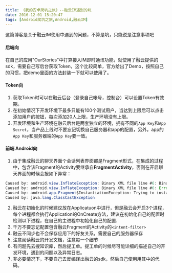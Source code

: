 ```yaml
---
title: 《我的安卓爬坑之旅》--融云IM遇到的坑
date: 2016-12-01 15:20:47
tags: [Android爬坑之旅,Android,融云IM]
---
```

这篇博客是关于融云IM使用中遇到的问题，不算是坑，只能说是注意事项吧
<!--more-->
#### 后端向
  在自己的应用"OurStories"中打算接入IM即时通讯功能，就使用了融云提供的sdk，需要自己写后台获取Token，这个比较简单，官方给出了Demo，按照自己的习惯，把demo里面的方法封装一下就可以使用了。
#### Token向
1. 获取Token时可以在融云后台（登录自己帐号，控制台）可以设置Token有效期。
2. 在初始情况下开发环境下最多只能有100个测试用户，当达到上限后可以点击添加用户的按钮，每次添加20人上限，生产环境没有上限。
3. 开发环境和生产环境在融云后台是两套独立的环境，拥有不同的`App Key`和`App Secret`，当产品上线时不要忘记切换自己服务器和app的配置，另外，app的`App Key`和服务器端的`App Key`要一致。
#### 前端 Android向
1. 由于集成融云的聊天界面个会话列表界面都是Fragment形式，在集成的过程中，包含该Fragment的Activity要继承自**FragmentActivity**，否则在开启聊天界面的时候会报如下异常：
```java
Caused by: android.view.InflateException: Binary XML file line #6: Binary XML file line #6: Error inflating class fragment 
Caused by: android.view.InflateException: Binary XML file line #6: Error inflating class fragment 
Caused by: android.app.Fragment$InstantiationException: Trying to instantiate a class io.rong.imkit.fragment.ConversationFragment that is not a Fragment 
Caused by: java.lang.ClassCastException 
```
2. 融云在初始化的时候建议放在Applicatuon中进行，但是融云会开启3个进程，每个进程都会执行Application的OnCreate方法，建议在初始化自己的配置时检测以下进程，在自己的主进程中初始化自己的配置.
3. 千万不要忘记配置包含融云Fragment的Activity的`<intent-filter>`
4. 融云不同步也不会保存应用下的好友关系，需要自己的服务器保存
5. 注意阅读融云的开发文档，注意每一个细节
6. 有问题先去搜知识库，然后提工单。提工单的时候尽可能详细的描述自己的开发环境，遇到的问题以及异常日志。
7. 非必要情况下，不要自己去反编译出融云的sdk，然后自己使用用其中的代码。

